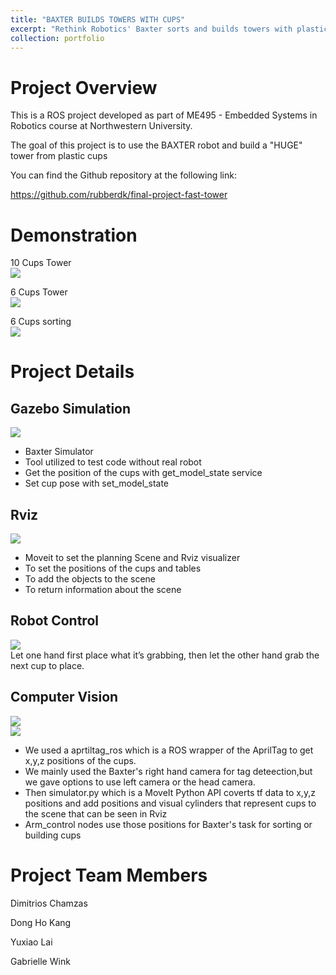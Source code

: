 ```yaml
---
title: "BAXTER BUILDS TOWERS WITH CUPS"
excerpt: "Rethink Robotics' Baxter sorts and builds towers with plastic cups.<br/><img src='/images/fasttower.gif'>"
collection: portfolio
---
```



# Project Overview
This is a ROS project developed as part of ME495 - Embedded Systems in Robotics course at Northwestern University.

The goal of this project is to use the BAXTER robot and build a "HUGE" tower from plastic cups

You can find the Github repository at the following link: 

https://github.com/rubberdk/final-project-fast-tower

# Demonstration

10 Cups Tower <br/>
[![](http://img.youtube.com/vi/YzLpgf8ozkA/0.jpg)](http://www.youtube.com/watch?v=YzLpgf8ozkA "")

6 Cups Tower <br/>
[![](http://img.youtube.com/vi/H2U9Fk785CE/0.jpg)](http://www.youtube.com/watch?v=H2U9Fk785CE "")

6 Cups sorting <br/>
[![](http://img.youtube.com/vi/yFVovQYhw8g/0.jpg)](http://www.youtube.com/watch?v=yFVovQYhw8g "")

# Project Details

## Gazebo Simulation
![](https://raw.github.com/rubberdk/rubberdk.github.io/master/images/baxter_gazebo.png)<br/>

- Baxter Simulator
- Tool utilized to test code without real robot
- Get the position of the cups with get_model_state service
- Set cup pose with set_model_state

## Rviz
![](https://raw.github.com/rubberdk/rubberdk.github.io/master/images/baxter_rviz.png)<br/>

- Moveit to set the planning Scene and Rviz visualizer
- To set the positions of the cups and tables
- To add the objects to the scene 
- To return information about the scene


## Robot Control
![](https://raw.github.com/rubberdk/rubberdk.github.io/master/images/baxter_control.png)<br/>
Let one hand first place what it’s grabbing, then let the other hand grab the next cup to place.
 
## Computer Vision
![](https://raw.github.com/rubberdk/rubberdk.github.io/master/images/baxter_cv.png)<br/>
![](https://raw.github.com/rubberdk/rubberdk.github.io/master/images/baxter_cvr.png)<br/>

- We used a aprtiltag_ros which is a ROS wrapper of the AprilTag to get x,y,z positions of the cups.
- We mainly used the Baxter's right hand camera for tag deteection,but we gave options to use left camera or the head camera.
- Then simulator.py which is a MoveIt Python API coverts tf data to x,y,z positions and add positions and visual cylinders that represent cups to the scene that can be seen in Rviz
- Arm_control nodes use those positions for Baxter's task for sorting or building cups


# Project Team Members

Dimitrios Chamzas

Dong Ho Kang

Yuxiao Lai

Gabrielle Wink
